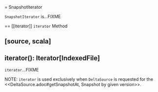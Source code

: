 = SnapshotIterator

`SnapshotIterator` is...FIXME

== [[iterator]] `iterator` Method

[source, scala]
----
iterator(): Iterator[IndexedFile]
----

`iterator`...FIXME

NOTE: `iterator` is used exclusively when `DeltaSource` is requested for the <<DeltaSource.adoc#getSnapshotAt, Snapshot by given version>>.
